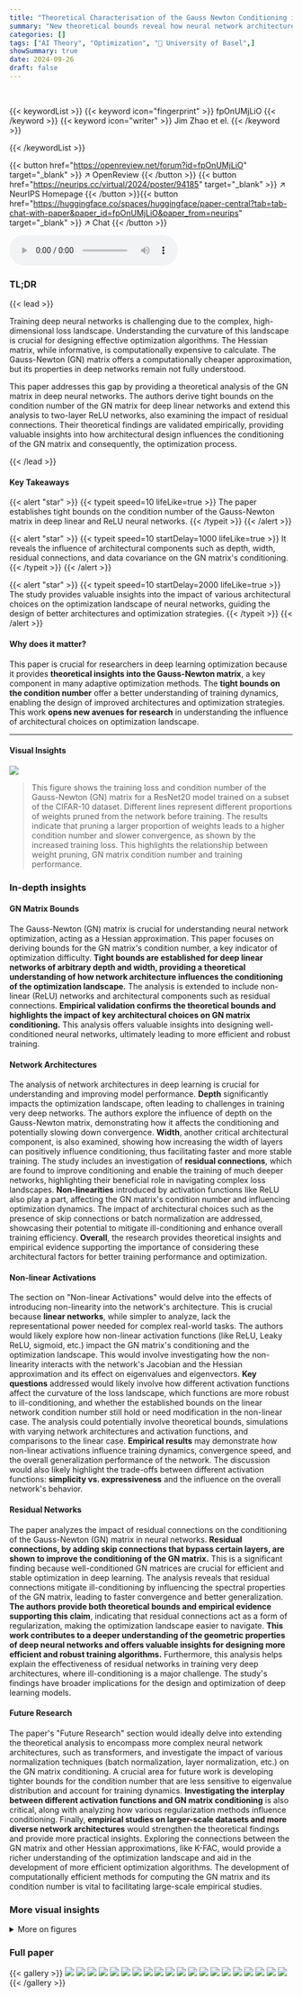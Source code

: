 ```yaml
---
title: "Theoretical Characterisation of the Gauss Newton Conditioning in Neural Networks"
summary: "New theoretical bounds reveal how neural network architecture impacts the Gauss-Newton matrix's conditioning, paving the way for improved optimization."
categories: []
tags: ["AI Theory", "Optimization", "🏢 University of Basel",]
showSummary: true
date: 2024-09-26
draft: false
---
```


<br>

{{< keywordList >}}
{{< keyword icon="fingerprint" >}} fpOnUMjLiO {{< /keyword >}}
{{< keyword icon="writer" >}} Jim Zhao et el. {{< /keyword >}}
 
{{< /keywordList >}}

{{< button href="https://openreview.net/forum?id=fpOnUMjLiO" target="_blank" >}}
↗ OpenReview
{{< /button >}}
{{< button href="https://neurips.cc/virtual/2024/poster/94185" target="_blank" >}}
↗ NeurIPS Homepage
{{< /button >}}{{< button href="https://huggingface.co/spaces/huggingface/paper-central?tab=tab-chat-with-paper&paper_id=fpOnUMjLiO&paper_from=neurips" target="_blank" >}}
↗ Chat
{{< /button >}}



<audio controls>
    <source src="https://ai-paper-reviewer.com/fpOnUMjLiO/podcast.wav" type="audio/wav">
    Your browser does not support the audio element.
</audio>


### TL;DR


{{< lead >}}

Training deep neural networks is challenging due to the complex, high-dimensional loss landscape.  Understanding the curvature of this landscape is crucial for designing effective optimization algorithms. The Hessian matrix, while informative, is computationally expensive to calculate.  The Gauss-Newton (GN) matrix offers a computationally cheaper approximation, but its properties in deep networks remain not fully understood. 

This paper addresses this gap by providing a theoretical analysis of the GN matrix in deep neural networks. The authors derive tight bounds on the condition number of the GN matrix for deep linear networks and extend this analysis to two-layer ReLU networks, also examining the impact of residual connections.  Their theoretical findings are validated empirically, providing valuable insights into how architectural design influences the conditioning of the GN matrix and consequently, the optimization process.

{{< /lead >}}


#### Key Takeaways

{{< alert "star" >}}
{{< typeit speed=10 lifeLike=true >}} The paper establishes tight bounds on the condition number of the Gauss-Newton matrix in deep linear and ReLU neural networks. {{< /typeit >}}
{{< /alert >}}

{{< alert "star" >}}
{{< typeit speed=10 startDelay=1000 lifeLike=true >}} It reveals the influence of architectural components such as depth, width, residual connections, and data covariance on the GN matrix's conditioning. {{< /typeit >}}
{{< /alert >}}

{{< alert "star" >}}
{{< typeit speed=10 startDelay=2000 lifeLike=true >}} The study provides valuable insights into the impact of various architectural choices on the optimization landscape of neural networks, guiding the design of better architectures and optimization strategies. {{< /typeit >}}
{{< /alert >}}

#### Why does it matter?
This paper is crucial for researchers in deep learning optimization because it provides **theoretical insights into the Gauss-Newton matrix**, a key component in many adaptive optimization methods.  The **tight bounds on the condition number** offer a better understanding of training dynamics, enabling the design of improved architectures and optimization strategies. This work **opens new avenues for research** in understanding the influence of architectural choices on optimization landscape.

------
#### Visual Insights



![](https://ai-paper-reviewer.com/fpOnUMjLiO/figures_1_1.jpg)

> This figure shows the training loss and condition number of the Gauss-Newton (GN) matrix for a ResNet20 model trained on a subset of the CIFAR-10 dataset.  Different lines represent different proportions of weights pruned from the network before training. The results indicate that pruning a larger proportion of weights leads to a higher condition number and slower convergence, as shown by the increased training loss.  This highlights the relationship between weight pruning, GN matrix condition number and training performance.







### In-depth insights


#### GN Matrix Bounds
The Gauss-Newton (GN) matrix is crucial for understanding neural network optimization, acting as a Hessian approximation.  This paper focuses on deriving bounds for the GN matrix's condition number, a key indicator of optimization difficulty.  **Tight bounds are established for deep linear networks of arbitrary depth and width, providing a theoretical understanding of how network architecture influences the conditioning of the optimization landscape.**  The analysis is extended to include non-linear (ReLU) networks and architectural components such as residual connections.  **Empirical validation confirms the theoretical bounds and highlights the impact of key architectural choices on GN matrix conditioning.** This analysis offers valuable insights into designing well-conditioned neural networks, ultimately leading to more efficient and robust training.

#### Network Architectures
The analysis of network architectures in deep learning is crucial for understanding and improving model performance.  **Depth** significantly impacts the optimization landscape, often leading to challenges in training very deep networks.  The authors explore the influence of depth on the Gauss-Newton matrix, demonstrating how it affects the conditioning and potentially slowing down convergence.  **Width**, another critical architectural component, is also examined, showing how increasing the width of layers can positively influence conditioning, thus facilitating faster and more stable training.  The study includes an investigation of **residual connections**, which are found to improve conditioning and enable the training of much deeper networks, highlighting their beneficial role in navigating complex loss landscapes.  **Non-linearities** introduced by activation functions like ReLU also play a part, affecting the GN matrix's condition number and influencing optimization dynamics. The impact of architectural choices such as the presence of skip connections or batch normalization are addressed, showcasing their potential to mitigate ill-conditioning and enhance overall training efficiency.  **Overall**, the research provides theoretical insights and empirical evidence supporting the importance of considering these architectural factors for better training performance and optimization.

#### Non-linear Activations
The section on "Non-linear Activations" would delve into the effects of introducing non-linearity into the network's architecture.  This is crucial because **linear networks**, while simpler to analyze, lack the representational power needed for complex real-world tasks. The authors would likely explore how non-linear activation functions (like ReLU, Leaky ReLU, sigmoid, etc.) impact the GN matrix's conditioning and the optimization landscape.  This would involve investigating how the non-linearity interacts with the network's Jacobian and the Hessian approximation and its effect on eigenvalues and eigenvectors.  **Key questions** addressed would likely involve how different activation functions affect the curvature of the loss landscape, which functions are more robust to ill-conditioning, and whether the established bounds on the linear network condition number still hold or need modification in the non-linear case.  The analysis could potentially involve theoretical bounds, simulations with varying network architectures and activation functions, and comparisons to the linear case.  **Empirical results** may demonstrate how non-linear activations influence training dynamics, convergence speed, and the overall generalization performance of the network. The discussion would also likely highlight the trade-offs between different activation functions: **simplicity vs. expressiveness** and the influence on the overall network's behavior.

#### Residual Networks
The paper analyzes the impact of residual connections on the conditioning of the Gauss-Newton (GN) matrix in neural networks.  **Residual connections, by adding skip connections that bypass certain layers, are shown to improve the conditioning of the GN matrix.** This is a significant finding because well-conditioned GN matrices are crucial for efficient and stable optimization in deep learning. The analysis reveals that residual connections mitigate ill-conditioning by influencing the spectral properties of the GN matrix, leading to faster convergence and better generalization.  **The authors provide both theoretical bounds and empirical evidence supporting this claim**, indicating that residual connections act as a form of regularization, making the optimization landscape easier to navigate. **This work contributes to a deeper understanding of the geometric properties of deep neural networks and offers valuable insights for designing more efficient and robust training algorithms.**  Furthermore, this analysis helps explain the effectiveness of residual networks in training very deep architectures, where ill-conditioning is a major challenge. The study's findings have broader implications for the design and optimization of deep learning models.

#### Future Research
The paper's "Future Research" section would ideally delve into extending the theoretical analysis to encompass more complex neural network architectures, such as transformers, and investigate the impact of various normalization techniques (batch normalization, layer normalization, etc.) on the GN matrix conditioning.  A crucial area for future work is developing tighter bounds for the condition number that are less sensitive to eigenvalue distribution and account for training dynamics.  **Investigating the interplay between different activation functions and GN matrix conditioning** is also critical, along with analyzing how various regularization methods influence conditioning.  Finally, **empirical studies on larger-scale datasets and more diverse network architectures** would strengthen the theoretical findings and provide more practical insights.  Exploring the connections between the GN matrix and other Hessian approximations, like K-FAC, would provide a richer understanding of the optimization landscape and aid in the development of more efficient optimization algorithms. The development of computationally efficient methods for computing the GN matrix and its condition number is vital to facilitating large-scale empirical studies.


### More visual insights

<details>
<summary>More on figures
</summary>


![](https://ai-paper-reviewer.com/fpOnUMjLiO/figures_6_1.jpg)

> This figure shows the results of experiments on the effect of depth and width on the condition number of the Gauss-Newton matrix at initialization for a linear neural network.  The left panel (a) shows the condition number and its upper bound for different network widths (m) and depths (L).  The right panel (b) demonstrates the impact of scaling network width proportionally to depth, showing that appropriate scaling can mitigate the increase in condition number with depth.


![](https://ai-paper-reviewer.com/fpOnUMjLiO/figures_6_2.jpg)

> This figure shows the results of experiments conducted to evaluate the condition number at initialization and the tightness of the upper bound derived in Lemma 2.  Subfigure (a) displays the condition number κ(G₀) and its upper bound for different depths (L) and hidden layer widths (m) of a linear network, trained on the whitened MNIST dataset with Kaiming normal initialization. The results are averaged over three initializations. Subfigure (b) explores how scaling the width (m) proportionally with depth (L) affects the condition number.  It shows that proportional scaling slows the growth, and sufficiently large scaling factors even improve the condition number with depth.


![](https://ai-paper-reviewer.com/fpOnUMjLiO/figures_8_1.jpg)

> This figure shows the impact of network depth and width on the condition number of the Gauss-Newton (GN) matrix at initialization.  Part (a) demonstrates the growth of the condition number with depth for fixed width, while part (b) illustrates how scaling the width proportionally to the depth mitigates this growth and can even lead to improvements in conditioning.  The plots compare actual condition numbers to theoretical upper bounds derived in the paper.


![](https://ai-paper-reviewer.com/fpOnUMjLiO/figures_8_2.jpg)

> This figure compares the tightness of two upper bounds on the condition number of the Gauss-Newton matrix at initialization for a one-hidden layer neural network with linear activations.  The 'upper bound' is derived using Weyl's inequalities and a convex combination of the condition numbers of the weight matrices. The 'loose upper bound' is a simpler bound that takes the maximum of the terms instead of the convex combination. The figure shows that the convex combination bound is much tighter than the loose bound.  It also highlights the importance of this convex combination structure for obtaining a bound that is practically useful. The experiment is conducted on the whitened MNIST dataset, with a y-axis using a logarithmic scale.


![](https://ai-paper-reviewer.com/fpOnUMjLiO/figures_9_1.jpg)

> The figure compares the conditioning (condition number) of the Gauss-Newton (GN) matrix for a single-hidden-layer linear neural network with and without batch normalization. The experiment was conducted on a downsampled and subsampled grayscale version of the CIFAR-10 dataset (64 dimensions, 1000 samples).  The plot shows the average condition number across five runs, with error bars indicating variability. The key observation is that adding batch normalization significantly improves the conditioning of the GN matrix, suggesting that batch normalization might help to mitigate the ill-conditioning effects frequently observed in neural network optimization.  The trend of better conditioning with increasing width is maintained after including the batch normalization layer.


![](https://ai-paper-reviewer.com/fpOnUMjLiO/figures_16_1.jpg)

> This figure shows the results of experiments conducted on a linear two-layer CNN. The experiments aimed to investigate the effect of kernel size and number of filters on the condition number of the Gauss-Newton matrix at initialization. The experiments were performed on a whitened subset of the MNIST dataset. The results indicate that increasing the number of filters leads to a higher condition number, analogous to increasing the depth in MLPs. Conversely, increasing the kernel size improves the conditioning, analogous to increasing the width in MLPs.


![](https://ai-paper-reviewer.com/fpOnUMjLiO/figures_16_2.jpg)

> This figure shows the eigenvalue spectrum of the Gauss-Newton (GN) matrix at initialization and after 100 epochs of training. The left panel displays the ordered eigenvalues, highlighting the smallest non-zero eigenvalue (marked with a star). The right panel demonstrates the sensitivity of the condition number to variations in the estimated matrix rank, showcasing how small changes in the rank significantly impact the condition number, especially after 100 epochs.


![](https://ai-paper-reviewer.com/fpOnUMjLiO/figures_17_1.jpg)

> This figure shows the training loss and the condition number of the Gauss-Newton matrix throughout the training process for three different random initializations of a three-layer linear network with a hidden layer width of 500.  The experiment uses SGD with a constant learning rate of 0.2 trained on a subset of Cifar-10 (1000 images) that have been downsampled and whitened.  The plot highlights two key observations:  1.  The condition number remains relatively stable (6-12) across the training process, indicating its value at initialization may be predictive of its behavior during optimization.  2. The upper bound on the condition number, derived from theoretical analysis in the paper, remains tight throughout training, confirming the accuracy of the theoretical result.


![](https://ai-paper-reviewer.com/fpOnUMjLiO/figures_18_1.jpg)

> This figure shows the behavior of the condition number and the smallest eigenvalue of the weight matrices W1:l−1 and WL:l+1 for different depths (L) of a linear neural network. The data used is a downsampled version of the MNIST dataset.  The plots illustrate how the condition number (a measure of how ill-conditioned the matrix is) and the smallest singular value change as the number of layers (l) increases. The shaded regions represent one standard deviation across three different random initializations of the network weights.


![](https://ai-paper-reviewer.com/fpOnUMjLiO/figures_19_1.jpg)

> This figure shows the results of experiments on the condition number of the Gauss-Newton matrix at initialization for linear networks. The left plot (a) shows the condition number and an upper bound as a function of depth for different hidden layer widths. The right plot (b) demonstrates the effect of scaling the width of the hidden layer proportionally to the depth, showing that this approach can lead to either slower growth or improved conditioning of the condition number.


![](https://ai-paper-reviewer.com/fpOnUMjLiO/figures_25_1.jpg)

> This figure shows the training loss and the condition number of the Gauss-Newton (GN) matrix for a ResNet20 model trained on a subset of the CIFAR-10 dataset.  Different proportions of the model's weights were pruned (removed) before training, and the impact of this pruning on both the training loss and the GN matrix's condition number is visualized. The condition number of the GN matrix is a measure of its conditioning—how well-behaved the optimization landscape is around the current weights. A higher condition number indicates a more ill-conditioned problem, implying difficulties in training. As shown in the plots, pruning a greater proportion of weights prior to training results in a higher training loss and a larger GN matrix condition number, indicating more challenges during the training process.


![](https://ai-paper-reviewer.com/fpOnUMjLiO/figures_25_2.jpg)

> This figure shows the training loss and condition number of the Gauss-Newton (GN) matrix for a ResNet20 model trained on a subset of the CIFAR-10 dataset. Different proportions of weights were pruned layerwise by magnitude at initialization.  The left plot displays the training loss curves for different pruning rates (0%, 20%, 40%, 60%, 80%), while the right plot shows the corresponding condition number of the GN matrix. The figure illustrates the relationship between weight pruning, training loss, and the GN matrix's condition number.  Higher condition numbers generally suggest a more difficult optimization landscape.


![](https://ai-paper-reviewer.com/fpOnUMjLiO/figures_25_3.jpg)

> This figure shows the training loss and condition number of the Gauss-Newton (GN) matrix for a ResNet20 model trained on a subset of the CIFAR-10 dataset. Different lines represent different proportions of weights that were pruned before training. The pruning was performed layerwise, based on the magnitude of the weights at initialization.  The figure illustrates the relationship between weight pruning, training progress, and the conditioning of the GN matrix, highlighting how pruning can impact optimization.


![](https://ai-paper-reviewer.com/fpOnUMjLiO/figures_26_1.jpg)

> This figure shows the training loss and condition number of the Gauss-Newton (GN) matrix for a ResNet20 model trained on a subset of the CIFAR-10 dataset. Different proportions of weights were pruned layerwise by magnitude at initialization.  The left plot displays the training loss curves for different pruning rates (0%, 20%, 40%, 60%, 80%), revealing how pruning affects training progress. The right plot illustrates the corresponding condition numbers of the GN matrix for each pruning rate, indicating the impact of pruning on the optimization landscape's conditioning.  The experiment demonstrates how increased pruning negatively impacts training and increases the condition number, which could explain why training sparse networks from scratch is more challenging.


![](https://ai-paper-reviewer.com/fpOnUMjLiO/figures_26_2.jpg)

> This figure shows the training loss and condition number for different widths (15, 20, 50, 100, 150, 200) of a one-hidden layer feed-forward network trained on a subset of MNIST (1000 samples). The network is trained using SGD with a fixed learning rate, chosen via grid search.  The plot demonstrates that increasing the width of the hidden layer improves both the convergence speed (training loss decreases faster) and the conditioning of the network (condition number is lower and more stable during training).


![](https://ai-paper-reviewer.com/fpOnUMjLiO/figures_27_1.jpg)

> This figure compares the condition number of the Gauss-Newton (GN) matrix for a linear neural network with a hidden width of 3100, trained on the CIFAR-10 dataset, both with and without data whitening.  The y-axis is logarithmic, showing a substantial difference in the condition number between the whitened and un-whitened data, particularly as the network depth increases.  Data whitening significantly improves the conditioning, which is crucial for efficient training.


![](https://ai-paper-reviewer.com/fpOnUMjLiO/figures_27_2.jpg)

> This figure presents the results of experiments on the condition number at initialization for linear networks.  The left panel (a) shows that the condition number increases as the network depth increases. The right panel (b) shows that if the width of the hidden layers is scaled proportionally with the depth, the growth of the condition number slows down or even improves with increasing depth. This supports the main finding of the paper that the condition number of the Gauss-Newton matrix is affected by the width and depth of the network.


![](https://ai-paper-reviewer.com/fpOnUMjLiO/figures_28_1.jpg)

> This figure shows the results of experiments on the condition number at initialization for linear networks with different depths and widths. The left part (a) shows the condition number and its upper bound for different widths, while the right part (b) illustrates how scaling the width proportionally to the depth affects the condition number.


![](https://ai-paper-reviewer.com/fpOnUMjLiO/figures_28_2.jpg)

> Figure 2 presents the results of an experiment conducted to analyze how the condition number of the Gauss-Newton (GN) matrix changes with the depth and width of the network.  The left subplot (a) shows that the condition number at initialization increases with depth for different hidden layer widths (m) and compares it to the upper bound derived in Lemma 2 and Equation 7.  The right subplot (b) demonstrates that scaling the hidden layer width proportionally to the depth can either slow down or improve the condition number depending on the proportionality factor.


![](https://ai-paper-reviewer.com/fpOnUMjLiO/figures_28_3.jpg)

> This figure shows the impact of network depth and width on the condition number of the Gauss-Newton (GN) matrix at initialization for a linear neural network.  Subfigure (a) plots the condition number against depth for different widths, showing a quadratic increase with depth for fixed width and a slower growth when width scales proportionally with depth. Subfigure (b) further illustrates that appropriately scaling width with depth can even improve conditioning as depth increases.


</details>






### Full paper

{{< gallery >}}
<img src="https://ai-paper-reviewer.com/fpOnUMjLiO/1.png" class="grid-w50 md:grid-w33 xl:grid-w25" />
<img src="https://ai-paper-reviewer.com/fpOnUMjLiO/2.png" class="grid-w50 md:grid-w33 xl:grid-w25" />
<img src="https://ai-paper-reviewer.com/fpOnUMjLiO/3.png" class="grid-w50 md:grid-w33 xl:grid-w25" />
<img src="https://ai-paper-reviewer.com/fpOnUMjLiO/4.png" class="grid-w50 md:grid-w33 xl:grid-w25" />
<img src="https://ai-paper-reviewer.com/fpOnUMjLiO/5.png" class="grid-w50 md:grid-w33 xl:grid-w25" />
<img src="https://ai-paper-reviewer.com/fpOnUMjLiO/6.png" class="grid-w50 md:grid-w33 xl:grid-w25" />
<img src="https://ai-paper-reviewer.com/fpOnUMjLiO/7.png" class="grid-w50 md:grid-w33 xl:grid-w25" />
<img src="https://ai-paper-reviewer.com/fpOnUMjLiO/8.png" class="grid-w50 md:grid-w33 xl:grid-w25" />
<img src="https://ai-paper-reviewer.com/fpOnUMjLiO/9.png" class="grid-w50 md:grid-w33 xl:grid-w25" />
<img src="https://ai-paper-reviewer.com/fpOnUMjLiO/10.png" class="grid-w50 md:grid-w33 xl:grid-w25" />
<img src="https://ai-paper-reviewer.com/fpOnUMjLiO/11.png" class="grid-w50 md:grid-w33 xl:grid-w25" />
<img src="https://ai-paper-reviewer.com/fpOnUMjLiO/12.png" class="grid-w50 md:grid-w33 xl:grid-w25" />
<img src="https://ai-paper-reviewer.com/fpOnUMjLiO/13.png" class="grid-w50 md:grid-w33 xl:grid-w25" />
<img src="https://ai-paper-reviewer.com/fpOnUMjLiO/14.png" class="grid-w50 md:grid-w33 xl:grid-w25" />
<img src="https://ai-paper-reviewer.com/fpOnUMjLiO/15.png" class="grid-w50 md:grid-w33 xl:grid-w25" />
<img src="https://ai-paper-reviewer.com/fpOnUMjLiO/16.png" class="grid-w50 md:grid-w33 xl:grid-w25" />
<img src="https://ai-paper-reviewer.com/fpOnUMjLiO/17.png" class="grid-w50 md:grid-w33 xl:grid-w25" />
<img src="https://ai-paper-reviewer.com/fpOnUMjLiO/18.png" class="grid-w50 md:grid-w33 xl:grid-w25" />
<img src="https://ai-paper-reviewer.com/fpOnUMjLiO/19.png" class="grid-w50 md:grid-w33 xl:grid-w25" />
<img src="https://ai-paper-reviewer.com/fpOnUMjLiO/20.png" class="grid-w50 md:grid-w33 xl:grid-w25" />
{{< /gallery >}}
